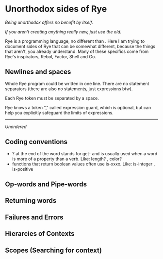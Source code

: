 # Unorthodox sides of Rye

_Being unorthodox offers no benefit by itself._ 

_If you aren't creating anything really new, just use the old._

Rye is a programming language, no different than <Insert your own>. Here I am trying to document sides of Rye that can be somewhat different, because the things that aren't, you already understand.
Many of these specifics come from Rye's inspirators, Rebol, Factor, Shell and Go. 

## Newlines and spaces

Whole Rye program could be written in one line. There are no statement separators (there are also no statements, just expressions btw).

Each Rye token must be separated by a space.

Rye knows a token "," called expression guard, which is optional, but can help you explicitly safeguard the limits of expressions.

----

_Unordered_

## Coding conventions

* ? at the end of the word stands for get- and is usually used when a word is more of a property than a verb. Like: length? , color?
* functions that return boolean values often use is-xxxx. Like: is-integer , is-positive

## Op-words and Pipe-words

## Returning words

## Failures and Errors

## Hierarcies of Contexts

## Scopes (Searching for context)
